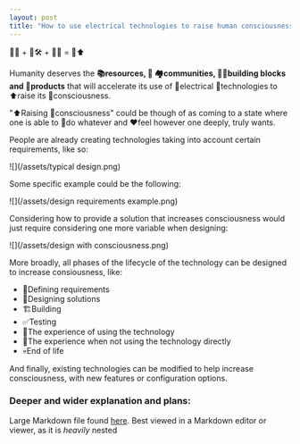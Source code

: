 ```yaml
---
layout: post
title: "How to use electrical technologies to raise human consciousness.\nOr 🤔 + 🛠️🔌 = 🧘⬆️"
---
```


🤔💡 + 🤔🛠️ + 🤔📱 = 🧘⬆️

Humanity deserves the **📚resources, 🤝 🏘️communities, 🧩🧱building blocks and 🛒products** that will accelerate its use of 🔌electrical 📱technologies to ⬆️raise its 🧘consciousness.

"⬆️Raising 🧘consciousness" could be though of as coming to a state where one is able to 🔨do whatever and ❤️feel however one deeply, truly wants.

People are already creating technologies taking into account certain requirements, like so:

![](/assets/typical design.png)

Some specific example could be the following:

![](/assets/design requirements example.png)

Considering how to provide a solution that increases consciousness would just require considering one more variable when designing:

![](/assets/design with consciousness.png)

More broadly, all phases of the lifecycle of the technology can be designed to increase consiousness, like:

- 📔Defining requirements
- 📐Designing solutions
- 🏗️Building
- ✅Testing
- 🧠The experience of using the technology
- 🚶The experience when not using the technology directly
- 💀End of life

And finally, existing technologies can be modified to help increase consciousness, with new features or configuration options.

### Deeper and wider explanation and plans:

Large Markdown file found [here](https://www.icloud.com/iclouddrive/0ebC_HBpcBhfMsapJQr1Fo3gA#use_electrical_technologies_to_expand_consciousness). Best viewed in a Markdown editor or viewer, as it is _heavily_ nested
